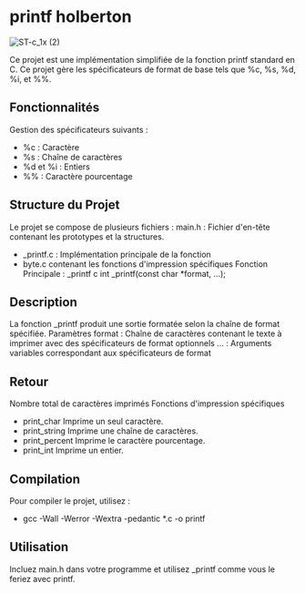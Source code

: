 # printf holberton
![ST-c_1x (2)](https://github.com/user-attachments/assets/a80f0aa5-ad1a-4fbc-ae7c-7e54aa2c176b)

Ce projet est une implémentation simplifiée de la fonction printf standard en C. Ce projet gère les spécificateurs de format de base tels que %c, %s, %d, %i, et %%.
## Fonctionnalités
Gestion des spécificateurs suivants :
- %c : Caractère
- %s : Chaîne de caractères
- %d et %i : Entiers
- %% : Caractère pourcentage
## Structure du Projet
Le projet se compose de plusieurs fichiers :
main.h : Fichier d'en-tête contenant les prototypes et la structures.
- _printf.c : Implémentation principale de la fonction
- byte.c contenant les fonctions d'impression spécifiques 
Fonction Principale : _printf
c
int _printf(const char *format, ...);

## Description
La fonction _printf produit une sortie formatée selon la chaîne de format spécifiée.
Paramètres
format : Chaîne de caractères contenant le texte à imprimer avec des spécificateurs de format optionnels
... : Arguments variables correspondant aux spécificateurs de format
## Retour
Nombre total de caractères imprimés
Fonctions d'impression spécifiques
 - print_char
Imprime un seul caractère.
 - print_string
Imprime une chaîne de caractères.
 - print_percent
Imprime le caractère pourcentage.
 - print_int
Imprime un entier.
## Compilation
Pour compiler le projet, utilisez :
-  gcc -Wall -Werror -Wextra -pedantic *.c -o printf

## Utilisation
Incluez main.h dans votre programme et utilisez _printf comme vous le feriez avec printf.
